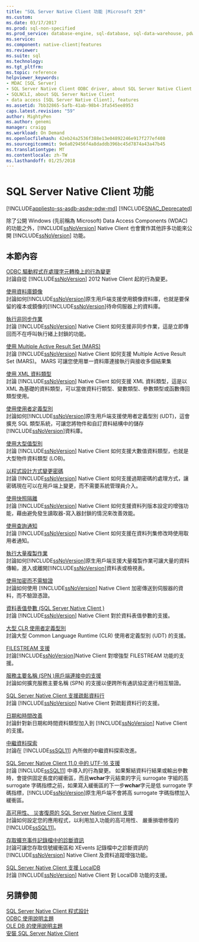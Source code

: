 ```yaml
---
title: "SQL Server Native Client 功能 |Microsoft 文件"
ms.custom: 
ms.date: 03/17/2017
ms.prod: sql-non-specified
ms.prod_service: database-engine, sql-database, sql-data-warehouse, pdw
ms.service: 
ms.component: native-client|features
ms.reviewer: 
ms.suite: sql
ms.technology: 
ms.tgt_pltfrm: 
ms.topic: reference
helpviewer_keywords:
- MDAC [SQL Server]
- SQL Server Native Client ODBC driver, about SQL Server Native Client ODBC driver
- SQLNCLI, about SQL Server Native Client
- data access [SQL Server Native Client], features
ms.assetid: 7bb32865-5afb-41ab-98b4-3fa545ee8953
caps.latest.revision: "59"
author: MightyPen
ms.author: genemi
manager: craigg
ms.workload: On Demand
ms.openlocfilehash: 42eb24a2536f388e13e04892246e917f277ef408
ms.sourcegitcommit: 9e6a029456f4a8daddb396bc45d7874a43a47b45
ms.translationtype: MT
ms.contentlocale: zh-TW
ms.lasthandoff: 01/25/2018
---
```

# <a name="sql-server-native-client-features"></a>SQL Server Native Client 功能
[!INCLUDE[appliesto-ss-asdb-asdw-pdw-md](../../../includes/appliesto-ss-asdb-asdw-pdw-md.md)]
[!INCLUDE[SNAC_Deprecated](../../../includes/snac-deprecated.md)]

  除了公開 Windows (先前稱為 Microsoft) Data Access Components (WDAC) 的功能之外，[!INCLUDE[ssNoVersion](../../../includes/ssnoversion-md.md)] Native Client 也會實作其他許多功能來公開 [!INCLUDE[ssNoVersion](../../../includes/ssnoversion-md.md)] 功能。  
  
## <a name="in-this-section"></a>本節內容  
 [ODBC 驅動程式在處理字元轉換上的行為變更](../../../relational-databases/native-client/features/odbc-driver-behavior-change-when-handling-character-conversions.md)  
 討論自從 [!INCLUDE[ssNoVersion](../../../includes/ssnoversion-md.md)] 2012 Native Client 起的行為變更。  
  
 [使用資料庫鏡像](../../../relational-databases/native-client/features/using-database-mirroring.md)  
 討論如何[!INCLUDE[ssNoVersion](../../../includes/ssnoversion-md.md)]原生用戶端支援使用鏡像資料庫，也就是要保留的複本或鏡像的[!INCLUDE[ssNoVersion](../../../includes/ssnoversion-md.md)]待命伺服器上的資料庫。  
  
 [執行非同步作業](../../../relational-databases/native-client/features/performing-asynchronous-operations.md)  
 討論 [!INCLUDE[ssNoVersion](../../../includes/ssnoversion-md.md)] Native Client 如何支援非同步作業，這是立即傳回而不在呼叫執行緒上封鎖的功能。  
  
 [使用 Multiple Active Result Set &#40;MARS&#41;](../../../relational-databases/native-client/features/using-multiple-active-result-sets-mars.md)  
 討論 [!INCLUDE[ssNoVersion](../../../includes/ssnoversion-md.md)] Native Client 如何支援 Multiple Active Result Set (MARS)。 MARS 可讓您使用單一資料庫連接執行與接收多個結果集  
  
 [使用 XML 資料類型](../../../relational-databases/native-client/features/using-xml-data-types.md)  
 討論 [!INCLUDE[ssNoVersion](../../../includes/ssnoversion-md.md)] Native Client 如何支援 XML 資料類型，這是以 XML 為基礎的資料類型，可以當做資料行類型、變數類型、參數類型或函數傳回類型使用。  
  
 [使用使用者定義型別](../../../relational-databases/native-client/features/using-user-defined-types.md)  
 討論如何[!INCLUDE[ssNoVersion](../../../includes/ssnoversion-md.md)]原生用戶端支援使用者定義型別 (UDT)，這會擴充 SQL 類型系統，可讓您將物件和自訂資料結構中的儲存[!INCLUDE[ssNoVersion](../../../includes/ssnoversion-md.md)]資料庫。  
  
 [使用大型值型別](../../../relational-databases/native-client/features/using-large-value-types.md)  
 討論 [!INCLUDE[ssNoVersion](../../../includes/ssnoversion-md.md)] Native Client 如何支援大數值資料類型，也就是大型物件資料類型 (LOB)。  
  
 [以程式設計方式變更密碼](../../../relational-databases/native-client/features/changing-passwords-programmatically.md)  
 討論 [!INCLUDE[ssNoVersion](../../../includes/ssnoversion-md.md)] Native Client 如何支援過期密碼的處理方式，讓密碼現在可以在用戶端上變更，而不需要系統管理員介入。  
  
 [使用快照隔離](../../../relational-databases/native-client/features/working-with-snapshot-isolation.md)  
 討論 [!INCLUDE[ssNoVersion](../../../includes/ssnoversion-md.md)] Native Client 如何支援資料列版本設定的增強功能，藉由避免發生讀取器-寫入器封鎖的情況來改善效能。  
  
 [使用查詢通知](../../../relational-databases/native-client/features/working-with-query-notifications.md)  
 討論 [!INCLUDE[ssNoVersion](../../../includes/ssnoversion-md.md)] Native Client 如何支援在資料列集修改時使用取用者通知。  
  
 [執行大量複製作業](../../../relational-databases/native-client/features/performing-bulk-copy-operations.md)  
 討論如何[!INCLUDE[ssNoVersion](../../../includes/ssnoversion-md.md)]原生用戶端支援大量複製作業可讓大量的資料傳輸，進入或離開[!INCLUDE[ssNoVersion](../../../includes/ssnoversion-md.md)]資料表或檢視表。  
  
 [使用加密而不需驗證](../../../relational-databases/native-client/features/using-encryption-without-validation.md)  
 討論如何使用 [!INCLUDE[ssNoVersion](../../../includes/ssnoversion-md.md)] Native Client 加密傳送到伺服器的資料，而不驗證憑證。  
  
 [資料表值參數 &#40;SQL Server Native Client &#41;](../../../relational-databases/native-client/features/table-valued-parameters-sql-server-native-client.md)  
 討論 [!INCLUDE[ssNoVersion](../../../includes/ssnoversion-md.md)] Native Client 對於資料表值參數的支援。  
  
 [大型 CLR 使用者定義型別](../../../relational-databases/native-client/features/large-clr-user-defined-types.md)  
 討論大型 Common Language Runtime (CLR) 使用者定義型別 (UDT) 的支援。  
  
 [FILESTREAM 支援](../../../relational-databases/native-client/features/filestream-support.md)  
 討論[!INCLUDE[ssNoVersion](../../../includes/ssnoversion-md.md)]Native Client 對增強型 FILESTREAM 功能的支援。  
  
 [服務主要名稱 &#40;SPN &#41;用戶端連接中的支援](../../../relational-databases/native-client/features/service-principal-name-spn-support-in-client-connections.md)  
 討論如何擴充服務主要名稱 (SPN) 的支援以便跨所有通訊協定進行相互驗證。  
  
 [SQL Server Native Client 支援疏鬆資料行](../../../relational-databases/native-client/features/sparse-columns-support-in-sql-server-native-client.md)  
 討論 [!INCLUDE[ssNoVersion](../../../includes/ssnoversion-md.md)] Native Client 對疏鬆資料行的支援。  
  
 [日期和時間改善](../../../relational-databases/native-client/features/date-and-time-improvements.md)  
 討論針對新日期和時間資料類型加入到 [!INCLUDE[ssNoVersion](../../../includes/ssnoversion-md.md)] Native Client 的支援。  
  
 [中繼資料探索](../../../relational-databases/native-client/features/metadata-discovery.md)  
 討論在 [!INCLUDE[ssSQL11](../../../includes/sssql11-md.md)] 內所做的中繼資料探索改進。  
  
 [SQL Server Native Client 11.0 中的 UTF-16 支援](../../../relational-databases/native-client/features/utf-16-support-in-sql-server-native-client-11-0.md)  
 討論 [!INCLUDE[ssSQL11](../../../includes/sssql11-md.md)] 中導入的行為變更。 如果繫結資料行結果或輸出參數時，會提供固定長度的緩衝區，而且**wchar**字元結束的字元 surrogate 字組的高 surrogate 字碼指標之前，如果寫入緩衝區的下一步**wchar**字元是低 surrogate 字碼指標，[!INCLUDE[ssNoVersion](../../../includes/ssnoversion-md.md)]原生用戶端不會將高 surrogate 字碼指標加入緩衝區。  
  
 [高可用性、 災害復原的 SQL Server Native Client 支援](../../../relational-databases/native-client/features/sql-server-native-client-support-for-high-availability-disaster-recovery.md)  
 討論如何設定您的應用程式，以利用加入功能的高可用性、 嚴重損壞修復的[!INCLUDE[ssSQL11](../../../includes/sssql11-md.md)]。  
  
 [存取擴充事件記錄檔中的診斷資訊](../../../relational-databases/native-client/features/accessing-diagnostic-information-in-the-extended-events-log.md)  
 討論可讓您存取信號緩衝區和 XEvents 記錄檔中之診斷資訊的 [!INCLUDE[ssNoVersion](../../../includes/ssnoversion-md.md)] Native Client 及資料追蹤增強功能。  
  
 [SQL Server Native Client 支援 LocalDB](../../../relational-databases/native-client/features/sql-server-native-client-support-for-localdb.md)  
 討論 [!INCLUDE[ssNoVersion](../../../includes/ssnoversion-md.md)] Native Client 對 LocalDB 功能的支援。  
  
## <a name="see-also"></a>另請參閱  
 [SQL Server Native Client 程式設計](../../../relational-databases/native-client/sql-server-native-client-programming.md)   
 [ODBC 使用說明主題](../../../relational-databases/native-client-odbc-how-to/odbc-how-to-topics.md)   
 [OLE DB 的使用說明主題](../../../relational-databases/native-client-ole-db-how-to/ole-db-how-to-topics.md)   
 [安裝 SQL Server Native Client](../../../relational-databases/native-client/applications/installing-sql-server-native-client.md)  
  
  
